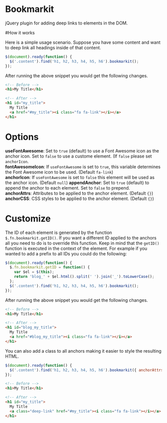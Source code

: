 # Bookmarkit
jQuery plugin for adding deep links to elements in the DOM.

#How it works

Here is a simple usage scenario. Suppose you have some content and want to deep link all headings inside of that content.

``` javascript
$(document).ready(function() {
  $('.content').find('h1, h2, h3, h4, h5, h6').bookmarkit();
});
```

After running the above snippet you would get the following changes.

``` html
<!-- Before -->
<h1>My Title</h1>

<!-- After -->
<h1 id="my_title">
  My Title
  <a href="#my_title"><i class="fa fa-link"></i></a>
</h1>
```

# Options

**useFontAwesome**: Set to `true` (default) to use a Font Awesome icon as the anchor icon. Set to `false` to use a custome element. (If `false` please set `anchorIcon`.  
**fontAwesomeIcon**: If `useFontAwesome` is set to `true`, this variable determines the Font Awesome icon to be used. (Default `fa-link`)  
**anchorIcon**: If `useFontAwesome` is set to `false` this element will be used as the anchor icon. (Default `null`)
**appendAnchor**: Set to `true` (default) to append the anchor to each element. Set to `false` to prepend.  
**anchorAttrs**: Attributes to be applied to the anchor element. (Default `{}`)  
**anchorCSS**: CSS styles to be applied to the anchor element. (Default `{}`)  

# Customize

The ID of each element is generated by the function `$.fn.bookmarkit.getID()`. If you want a different ID applied to the anchors all you need to do is to override this function. Keep in mind that the `getID()` function is executed in the context of the element. For example if you wanted to add a prefix to all IDs you could do the following:

``` javascript
$(document).ready(function() {
  $.fn.bookmarkit.getID = function() {
    var $el = $(this);
    return 'blog_' + $el.html().split(' ').join('_').toLowerCase();
  };
  $('.content').find('h1, h2, h3, h4, h5, h6').bookmarkit();
});
```

After running the above snippet you would get the following changes.

``` html
<!-- Before -->
<h1>My Title</h1>

<!-- After -->
<h1 id="blog_my_title">
  My Title
  <a href="#blog_my_title"><i class="fa fa-link"></i></a>
</h1>
```

You can also add a class to all anchors making it easier to style the resulting HTML.

``` javascript
$(document).ready(function() {
  $('.content').find('h1, h2, h3, h4, h5, h6').bookmarkit({ anchorAttrs: { class: "deep-link" } });
});
```

``` html
<!-- Before -->
<h1>My Title</h1>

<!-- After -->
<h1 id="my_title">
  My Title
  <a class="deep-link" href="#my_title"><i class="fa fa-link"></i></a>
</h1>
```
